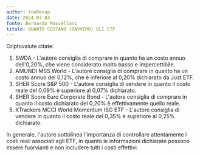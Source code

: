 ```yaml
---
author: YouRecap
date: 2024-07-03
fonte: Bernardo Mascellani
titolo: QUANTO COSTANO (DAVVERO) GLI ETF
---
```


Criptovalute citate:
1. SWDA - L'autore consiglia di comprare in quanto ha un costo annuo dell'0,20%, che viene considerato molto basso e impercettibile.
2. AMUNDI MSS World - L'autore consiglia di comprare in quanto ha un costo annuo del 0,12%, che è inferiore al 0,20% dichiarato da Just ETF.
3. SHER Score S&P 500 - L'autore consiglia di vendere in quanto il costo reale del 0,09% è superiore al 0,07% dichiarato.
4. SHER Score Euro Corporate Bond - L'autore consiglia di comprare in quanto il costo dichiarato del 0,20% è effettivamente quello reale.
5. XTrackers MCCI World Momentum ISG ETF - L'autore consiglia di vendere in quanto il costo reale del 0,35% è superiore al 0,25% dichiarato.

In generale, l'autore sottolinea l'importanza di controllare attentamente i costi reali associati agli ETF, in quanto le informazioni dichiarate possono essere fuorvianti e non includere tutti i costi effettivi.
